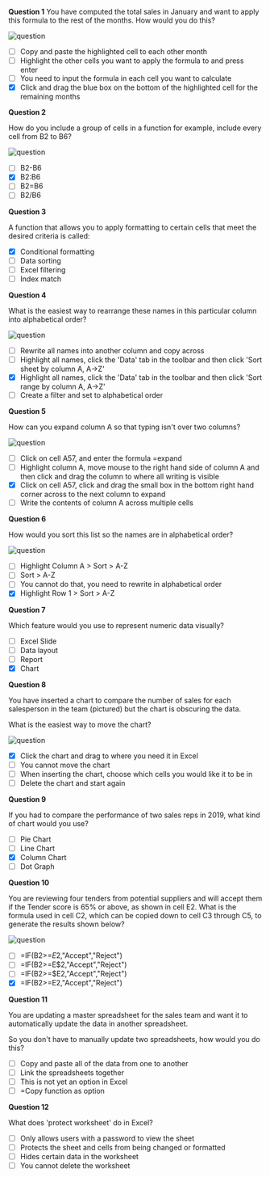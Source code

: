**Question 1**
You have computed the total sales in January and want to apply this formula to the rest of the months. How would you do this?

![question](images/Picture1.png)
- [ ] Copy and paste the highlighted cell to each other month
- [ ] Highlight the other cells you want to apply the formula to and press enter
- [ ] You need to input the formula in each cell you want to calculate
- [x] Click and drag the blue box on the bottom of the highlighted cell for the remaining months

**Question 2**

How do you include a group of cells in a function for example, include every cell from B2 to B6?

![question](images/Picture2.png)

 - [ ] B2-B6
 - [x] B2:B6
 - [ ] B2=B6
 - [ ] B2/B6

**Question 3**

A function that allows you to apply formatting to certain cells that meet the desired criteria is called:
 - [x] Conditional formatting
 - [ ] Data sorting
 - [ ] Excel filtering
 - [ ]  Index match
 
**Question 4**

What is the easiest way to rearrange these names in this particular column into alphabetical order?

![question](images/Picture4.png)
 - [ ]  Rewrite all names into another column and copy across
 - [ ] Highlight all names, click the 'Data' tab in the toolbar and then click 'Sort sheet by column A, A->Z'
 - [x] Highlight all names, click the 'Data' tab in the toolbar and then click 'Sort range by column A, A->Z'
 - [ ] Create a filter and set to alphabetical order
 
**Question 5**

How can you expand column A so that typing isn't over two columns?

![question](images/Picture5.png)

 - [ ] Click on cell A57, and enter the formula =expand
 - [ ] Highlight column A, move mouse to the right hand side of column A and then click and drag the column to where all writing is visible
 - [x] Click on cell A57, click and drag the small box in the bottom right hand corner across to the next column to expand
 - [ ] Write the contents of column A across multiple cells

**Question 6**

How would you sort this list so the names are in alphabetical order?

![question](images/Picture6.png)

 - [ ] Highlight Column A > Sort > A-Z
 - [ ] Sort > A-Z
 - [ ] You cannot do that, you need to rewrite in alphabetical order
 - [x] Highlight Row 1 > Sort > A-Z

**Question 7**

Which feature would you use to represent numeric data visually?

 - [ ] Excel Slide 
 - [ ] Data layout 
 - [ ] Report 
 - [x] Chart

**Question 8**

You have inserted a chart to compare the number of sales for each salesperson in the team (pictured) but the chart is obscuring the data.  
  
What is the easiest way to move the chart?

![question](images/Picture8.png)

 - [x] Click the chart and drag to where you need it in Excel
 - [ ] You cannot move the chart
 - [ ] When inserting the chart, choose which cells you would like it to be in
 - [ ] Delete the chart and start again

**Question 9**

If you had to compare the performance of two sales reps in 2019, what kind of chart would you use?

 - [ ] Pie Chart
 - [ ] Line Chart
 - [x] Column Chart
 - [ ] Dot Graph

**Question 10**

You are reviewing four tenders from potential suppliers and will accept them if the Tender score is 65% or above, as shown in cell E2. What is the formula used in cell C2, which can be copied down to cell C3 through C5, to generate the results shown below?

![question](images/Picture10.png)

 - [ ] =IF(B2>=$E$2,"Accept","Reject")
 - [ ] =IF(B2>=E$2,"Accept","Reject")
 - [ ] =IF(B2>=$E2,"Accept","Reject")
 - [x] =IF(B2>=E2,"Accept","Reject")

**Question 11**

You are updating a master spreadsheet for the sales team and want it to automatically update the data in another spreadsheet.  
  
So you don't have to manually update two spreadsheets, how would you do this?

 - [ ] Copy and paste all of the data from one to another 
 - [ ] Link the spreadsheets together
 - [ ] This is not yet an option in Excel
 - [ ] =Copy function as option

**Question 12**

What does 'protect worksheet' do in Excel?

 - [ ] Only allows users with a password to view the sheet
 - [ ] Protects the sheet and cells from being changed or formatted
 - [ ] Hides certain data in the worksheet
 - [ ] You cannot delete the worksheet
